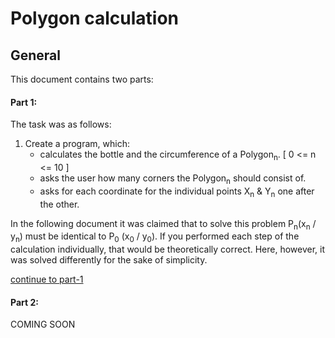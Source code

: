 # Polygon calculation

## General
This document contains two parts:

#### Part 1:

The task was as follows:

1. Create a program, which:
    - calculates the bottle and the circumference of a Polygon<sub>n</sub>. [ 0 <= n <= 10 ]
    - asks the user how many corners the Polygon<sub>n</sub> should consist of.
    - asks for each coordinate for the individual points X<sub>n</sub> & Y<sub>n</sub> one after the other.

In the following document it was claimed that to solve this problem P<sub>n</sub>(x<sub>n</sub> / y<sub>n</sub>) must be identical to P<sub>0</sub> (x<sub>0</sub> / y<sub>0</sub>).
If you performed each step of the calculation individually, that would be theoretically correct.
Here, however, it was solved differently for the sake of simplicity.

[continue to part-1](https://github.com/timrabl/polygon/tree/master/part-1 "part-1 folder of this repository")


#### Part 2:

COMING SOON
